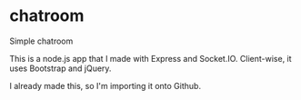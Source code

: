 # chatroom
Simple chatroom

This is a node.js app that I made with Express and Socket.IO.
Client-wise, it uses Bootstrap and jQuery.

I already made this, so I'm importing it onto Github.

